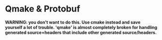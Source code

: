 # Qmake & Protobuf

****WARNING: you don't want to do this. Use cmake instead and save yourself a lot
of trouble. 'qmake' is almost completely broken for handling generated
source+headers that include other generated source/headers.****

